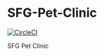 # SFG-Pet-Clinic

[![CircleCI](https://circleci.com/gh/AndreManik/SFG-Pet-Clinic.svg?style=svg)](https://circleci.com/gh/AndreManik/SFG-Pet-Clinic)

SFG Pet Clinic

